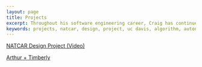 ```yaml
---
layout: page
title: Projects
excerpt: Throughout his software engineering career, Craig has continued to expand his portfolio with diverse projects that show his skills and versatility as an engineer.
keywords: projects, natcar, design, project, uc davis, algorithm, autonomous, racecar, sensor, software 
---
```


<a class="show-more-toggle" href="https://www.youtube.com/watch?v=0bBvv3uwCsM" target="_blank">NATCAR Design Project (Video)</a>

<a class="show-more-toggle" href="http://www.arthurtimberly.com/" target="_blank">Arthur + Timberly</a>



